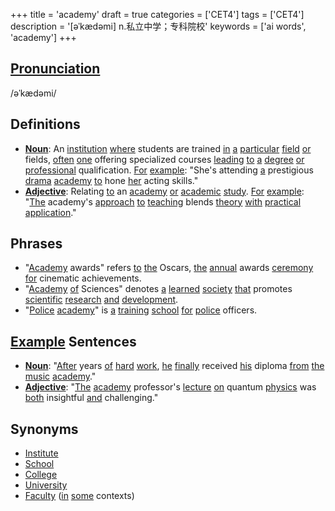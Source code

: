 +++
title = 'academy'
draft = true
categories = ['CET4']
tags = ['CET4']
description = '[əˈkædəmi] n.私立中学；专科院校'
keywords = ['ai words', 'academy']
+++

## [Pronunciation](/post/pronunciation/)
/əˈkædəmi/

## Definitions
- **[Noun](/post/noun/)**: An [institution](/post/institution/) [where](/post/where/) students are trained [in](/post/in/) [a](/post/a/) [particular](/post/particular/) [field](/post/field/) [or](/post/or/) fields, [often](/post/often/) [one](/post/one/) offering specialized courses [leading](/post/leading/) [to](/post/to/) [a](/post/a/) [degree](/post/degree/) [or](/post/or/) [professional](/post/professional/) qualification. [For](/post/for/) [example](/post/example/): "She's attending [a](/post/a/) prestigious [drama](/post/drama/) [academy](/post/academy/) [to](/post/to/) hone [her](/post/her/) acting skills."
- **[Adjective](/post/adjective/)**: Relating [to](/post/to/) an [academy](/post/academy/) [or](/post/or/) [academic](/post/academic/) [study](/post/study/). [For](/post/for/) [example](/post/example/): "[The](/post/the/) academy's [approach](/post/approach/) [to](/post/to/) [teaching](/post/teaching/) blends [theory](/post/theory/) [with](/post/with/) [practical](/post/practical/) [application](/post/application/)."

## Phrases
- "[Academy](/post/academy/) awards" refers [to](/post/to/) [the](/post/the/) Oscars, [the](/post/the/) [annual](/post/annual/) awards [ceremony](/post/ceremony/) [for](/post/for/) cinematic achievements.
- "[Academy](/post/academy/) [of](/post/of/) Sciences" denotes [a](/post/a/) [learned](/post/learned/) [society](/post/society/) [that](/post/that/) promotes [scientific](/post/scientific/) [research](/post/research/) [and](/post/and/) [development](/post/development/).
- "[Police](/post/police/) [academy](/post/academy/)" is [a](/post/a/) [training](/post/training/) [school](/post/school/) [for](/post/for/) [police](/post/police/) officers.

## [Example](/post/example/) Sentences
- **[Noun](/post/noun/)**: "[After](/post/after/) years [of](/post/of/) [hard](/post/hard/) [work](/post/work/), [he](/post/he/) [finally](/post/finally/) received [his](/post/his/) diploma [from](/post/from/) [the](/post/the/) [music](/post/music/) [academy](/post/academy/)."
- **[Adjective](/post/adjective/)**: "[The](/post/the/) [academy](/post/academy/) professor's [lecture](/post/lecture/) [on](/post/on/) quantum [physics](/post/physics/) was [both](/post/both/) insightful [and](/post/and/) challenging."

## Synonyms
- [Institute](/post/institute/)
- [School](/post/school/)
- [College](/post/college/)
- [University](/post/university/)
- [Faculty](/post/faculty/) ([in](/post/in/) [some](/post/some/) contexts)
